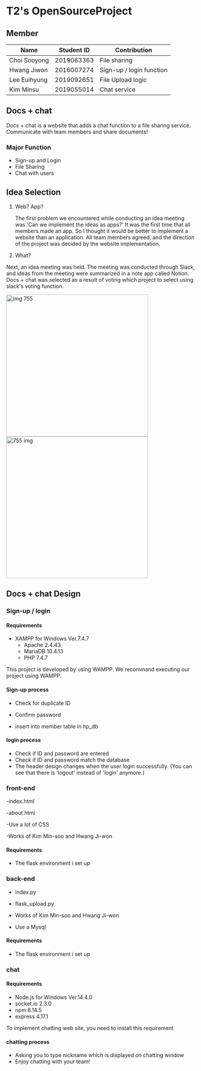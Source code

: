 # T2's OpenSourceProject

## Member
|Name|Student ID|Contribution|
|---|-----|----------|
|Choi Sooyong|2019063363| File sharing
|Hwang Jiwon|2016007274| Sign-up / login function
|Lee Euihyung|2019092651| File Upload logic
|Kim Minsu|2019055014|Chat service

## Docs + chat
Docs + chat is a website that adds a chat function to a file sharing service. Communicate with team members and share documents!

### Major Function
- Sign-up and Login
- File Sharing
- Chat with users


## Idea Selection

1. Web? App?

   The first problem we encountered while conducting an idea meeting was 'Can we implement the ideas as apps?'
   It was the first time that all members made an app. So I thought it would be better to implement a website than an application. All team members agreed, and the direction of the project was decided by the website implementation.

2. What?

  Next, an idea meeting was held. The meeting was conducted through Slack, and ideas from the meeting were summarized in a note app called Notion. Docs + chat was selected as a result of voting which project to select using slack's voting function.

 <img width="378" alt="img 755" src="https://user-images.githubusercontent.com/56688064/85732806-a2764b80-b736-11ea-9dca-f33b75bcc2a6.png">
<img width="377" alt="755 img" src="https://user-images.githubusercontent.com/56688064/85732814-a3a77880-b736-11ea-9a39-fcf54ee411a9.png">



## Docs + chat Design

   ### Sign-up / login
   
   #### Requirements
   - XAMPP for Windows Ver.7.4.7
      - Apache 2.4.43
      - MariaDB 10.4.13
      - PHP 7.4.7

   This project is developed by using WAMPP. We recommand executing our project using WAMPP.

   
   #### Sign-up process
   - Check for duplicate ID
   
   - Confirm password
   
   - insert into member table in hp_db
   
   
   #### login process
   - Check if ID and password are entered
   - Check if ID and password match the database
   - The header design changes when the user login successfully. (You can see that there is 'logout' instead of 'login' anymore.)

   ### front-end
   -index.html
   
   -about.html
   
   -Use a lot of CSS
   
   -Works of Kim Min-soo and Hwang Ji-won
   
   #### Requirements
   
   - The flask environment i set up
   
   ### back-end
   - index.py
   
   - flask_upload.py
   
   - Works of Kim Min-soo and Hwang Ji-won
   
   - Use a Mysql
   
   #### Requirements
   - The flask environment i set up
   
   ### chat
   
   #### Requirements
   - Node.js for Windows Ver.14.4.0
   - socket.io 2.3.0
   - npm 6.14.5
   - express 4.17.1
   
   To implement chatting web site, you need to install this requirement
   
   #### chatting process
   - Asking you to type nickname which is displayed on chatting window
   - Enjoy chatting with your team!
